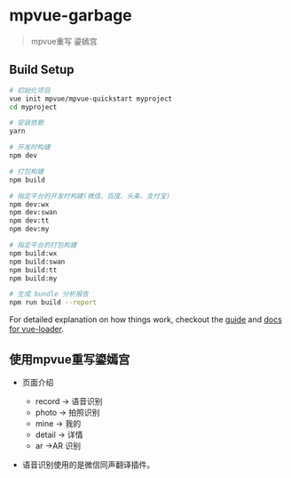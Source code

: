 # mpvue-garbage

> mpvue重写 鎏嫣宫

## Build Setup

``` bash
# 初始化项目
vue init mpvue/mpvue-quickstart myproject
cd myproject

# 安装依赖
yarn

# 开发时构建
npm dev

# 打包构建
npm build

# 指定平台的开发时构建(微信、百度、头条、支付宝)
npm dev:wx
npm dev:swan
npm dev:tt
npm dev:my

# 指定平台的打包构建
npm build:wx
npm build:swan
npm build:tt
npm build:my

# 生成 bundle 分析报告
npm run build --report
```

For detailed explanation on how things work, checkout the [guide](http://vuejs-templates.github.io/webpack/) and [docs for vue-loader](http://vuejs.github.io/vue-loader).

##  使用mpvue重写鎏嫣宫

  - 页面介绍

    - record    -> 语音识别
    - photo     -> 拍照识别
    - mine      -> 我的
    - detail    -> 详情
    - ar        ->AR 识别
  - 语音识别使用的是微信同声翻译插件。
